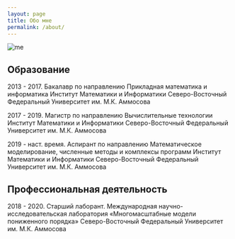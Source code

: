 ```yaml
---
layout: page
title: Обо мне
permalink: /about/
---
```

![me](https://sun9-13.userapi.com/impf/OE4fGF6sRABaOGFtqyqZzF0C5eHh3iT6lAeitw/QV9kCTehwmM.jpg?size=640x1136&quality=96&proxy=1&sign=071338f347d4f391506a7f0897358cb9&type=album)

## Образование

2013 - 2017.
Бакалавр по направлению Прикладная математика и информатика
Институт Математики и Информатики
Северо-Восточный Федеральный Университет им. М.К. Аммосова

2017 - 2019.
Магистр по направлению Вычислительные технологии
Институт Математики и Информатики
Северо-Восточный Федеральный Университет им. М.К. Аммосова

2019 - наст. время.
Аспирант по направлению Математическое моделирование, численные методы и комплексы программ
Институт Математики и Информатики
Северо-Восточный Федеральный Университет им. М.К. Аммосова

## Профессиональная деятельность

2018 - 2020.
Старший лаборант. 
Международная научно-исследовательская лаборатория «Многомасштабные модели пониженного порядка»
Северо-Восточный Федеральный Университет им. М.К. Аммосова